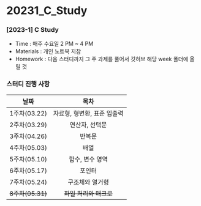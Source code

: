 # 20231_C_Study
### [2023-1] C Study

- Time : 매주 수요일 2 PM ~ 4 PM
- Materials : 개인 노트북 지참
- Homework : 다음 스터디까지 그 주 과제를 풀어서 깃허브 해당 week 폴더에 올릴 것
### 스터디 진행 사항
|날짜|목차|
|:--:|:--:|
|1주차(03.22)|자료형, 형변환, 표준 입출력|
|2주차(03.29)|연산자, 선택문|
|3주차(04.26)|반복문|
|4주차(05.03)|배열|
|5주차(05.10)|함수, 변수 영역|
|6주차(05.17)|포인터|
|7주차(05.24)|구조체와 열거형|
|~~8주차(05.31)~~|~~파일 처리와 매크로~~|
